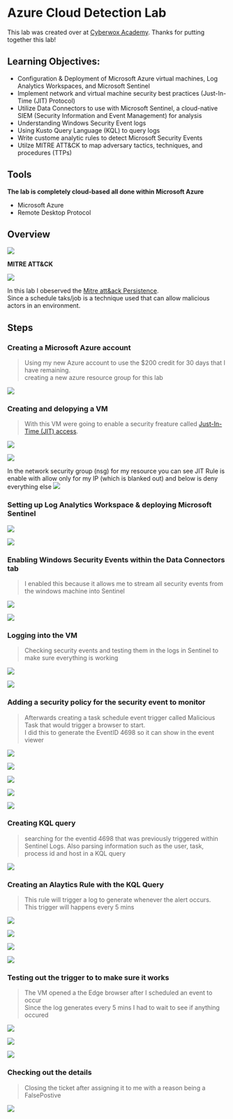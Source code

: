 <h1>Azure Cloud Detection Lab</h1>

This lab was created over at [Cyberwox Academy](https://cyberwoxacademy.com/azure-cloud-detection-lab-project/). Thanks for putting together this lab!

<h2>Learning Objectives:</h2>

- Configuration & Deployment of Microsoft Azure virtual machines, Log Analytics Workspaces, and Microsoft Sentinel
- Implement network and virtual machine security best practices (Just-In-Time (JIT) Protocol)
- Utilize Data Connectors to use with Microsoft Sentinel, a cloud-native SIEM (Security Information and Event Management) for analysis
- Understanding Windows Security Event logs
- Using Kusto Query Language (KQL) to query logs
- Write custome analytic rules to detect Microsoft Security Events
- Utilze MITRE ATT&CK to map adversary tactics, techniques, and procedures (TTPs)

<h2>Tools</h2>

<b>The lab is completely cloud-based all done within Microsoft Azure</b>
- Microsoft Azure
- Remote Desktop Protocol

<h2>Overview</h2>

![](images/topology.jpg)

<b>MITRE ATT&CK</b>

![](images/Mitre.jpg)

In this lab I obeserved the [Mitre att&ack Persistence](https://attack.mitre.org/tactics/TA0003/).</br>Since a schedule taks/job is a technique used that can allow malicious actors in an environment.

<h2>Steps</h2>
  
### Creating a Microsoft Azure account
> Using my new Azure account to use the $200 credit for 30 days that I have remaining. </br> creating a new azure resource group for this lab

![](images/photo1.jpg)

### Creating and delopying a VM
> With this VM were going to enable a security freature called [Just-In-Time (JIT) access](https://learn.microsoft.com/en-us/azure/defender-for-cloud/just-in-time-access-usage?tabs=jit-config-asc%2Cjit-request-asc). 

![](images/photo3.jpg)

![](images/photo5.jpg)

In the network security group (nsg) for my resource you can see JIT Rule is enable with allow only for my IP (which is blanked out) and below is deny everything else
![](images/photo6.jpg)

### Setting up Log Analytics Workspace & deploying Microsoft Sentinel

![](images/photo7.jpg)

![](images/photo8.jpg)

### Enabling Windows Security Events within the Data Connectors tab
> I enabled this because it allows me to stream all security events from the windows machine into Sentinel

![](images/photo9.jpg)

![](images/photo10.jpg)

### Logging into the VM
> Checking security events and testing them in the logs in Sentinel to make sure everything is working

![](images/photo11.jpg)

![](images/photo12.jpg)

### Adding a security policy for the security event to monitor
>Afterwards creating a task schedule event trigger called Malicious Task that would trigger a browser to start. </br> I did this to generate the EventID 4698 so it can show in the event viewer

![](images/photo15.jpg)

![](images/photo16.jpg)

![](images/photo17.jpg)

![](images/photo18.jpg)

![](images/photo19.jpg)

### Creating KQL query
>searching for the eventid 4698 that was previously triggered within Sentinel Logs. Also parsing information such as the user, task, process id and host in a KQL query

![](images/photo20.jpg)

### Creating an Alaytics Rule with the KQL Query
>This rule will trigger a log to generate whenever the alert occurs.
></br>This trigger will happens every 5 mins

![](images/photo21.jpg)

![](images/photo22.jpg)

![](images/photo23.jpg)

![](images/photo24.jpg)

### Testing out the trigger to to make sure it works
>The VM opened a the Edge browser after I scheduled an event to occur
></br>Since the log generates every 5 mins I had to wait to see if anything occured

![](images/photo25.jpg)

![](images/photo26.jpg)

![](images/photo27.jpg)

### Checking out the details
> Closing the ticket after assigning it to me with a reason being a FalsePostive

![](images/photo29.jpg)
